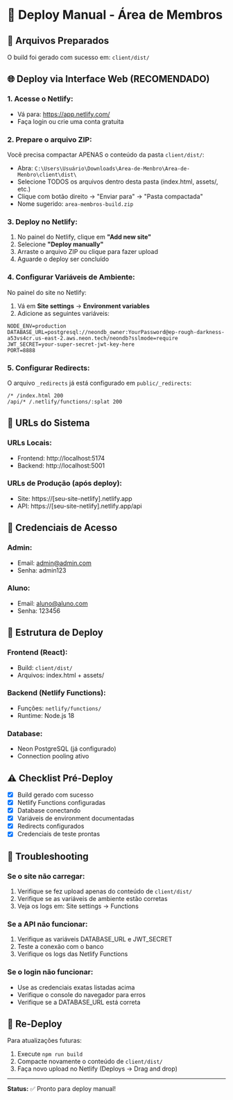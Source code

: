 # 🚀 Deploy Manual - Área de Membros

## 📁 Arquivos Preparados
O build foi gerado com sucesso em: `client/dist/`

## 🌐 Deploy via Interface Web (RECOMENDADO)

### **1. Acesse o Netlify:**
- Vá para: https://app.netlify.com/
- Faça login ou crie uma conta gratuita

### **2. Prepare o arquivo ZIP:**
Você precisa compactar APENAS o conteúdo da pasta `client/dist/`:
- Abra: `C:\Users\Usuário\Downloads\Area-de-Menbro\Area-de-Menbro\client\dist\`
- Selecione TODOS os arquivos dentro desta pasta (index.html, assets/, etc.)
- Clique com botão direito → "Enviar para" → "Pasta compactada"
- Nome sugerido: `area-membros-build.zip`

### **3. Deploy no Netlify:**
1. No painel do Netlify, clique em **"Add new site"**
2. Selecione **"Deploy manually"**
3. Arraste o arquivo ZIP ou clique para fazer upload
4. Aguarde o deploy ser concluído

### **4. Configurar Variáveis de Ambiente:**
No painel do site no Netlify:
1. Vá em **Site settings** → **Environment variables**
2. Adicione as seguintes variáveis:

```
NODE_ENV=production
DATABASE_URL=postgresql://neondb_owner:YourPassword@ep-rough-darkness-a53vs4cr.us-east-2.aws.neon.tech/neondb?sslmode=require
JWT_SECRET=your-super-secret-jwt-key-here
PORT=8888
```

### **5. Configurar Redirects:**
O arquivo `_redirects` já está configurado em `public/_redirects`:
```
/* /index.html 200
/api/* /.netlify/functions/:splat 200
```

## 📱 URLs do Sistema

### **URLs Locais:**
- Frontend: http://localhost:5174
- Backend: http://localhost:5001

### **URLs de Produção (após deploy):**
- Site: https://[seu-site-netlify].netlify.app
- API: https://[seu-site-netlify].netlify.app/api

## 🔐 Credenciais de Acesso

### **Admin:**
- Email: admin@admin.com
- Senha: admin123

### **Aluno:**
- Email: aluno@aluno.com
- Senha: 123456

## 🔧 Estrutura de Deploy

### **Frontend (React):**
- Build: `client/dist/`
- Arquivos: index.html + assets/

### **Backend (Netlify Functions):**
- Funções: `netlify/functions/`
- Runtime: Node.js 18

### **Database:**
- Neon PostgreSQL (já configurado)
- Connection pooling ativo

## ⚠️ Checklist Pré-Deploy

- [x] Build gerado com sucesso
- [x] Netlify Functions configuradas
- [x] Database conectando
- [x] Variáveis de environment documentadas
- [x] Redirects configurados
- [x] Credenciais de teste prontas

## 🚨 Troubleshooting

### **Se o site não carregar:**
1. Verifique se fez upload apenas do conteúdo de `client/dist/`
2. Verifique se as variáveis de ambiente estão corretas
3. Veja os logs em: Site settings → Functions

### **Se a API não funcionar:**
1. Verifique as variáveis DATABASE_URL e JWT_SECRET
2. Teste a conexão com o banco
3. Verifique os logs das Netlify Functions

### **Se o login não funcionar:**
- Use as credenciais exatas listadas acima
- Verifique o console do navegador para erros
- Verifique se a DATABASE_URL está correta

## 🔄 Re-Deploy
Para atualizações futuras:
1. Execute `npm run build`
2. Compacte novamente o conteúdo de `client/dist/`
3. Faça novo upload no Netlify (Deploys → Drag and drop)

---

**Status:** ✅ Pronto para deploy manual! 